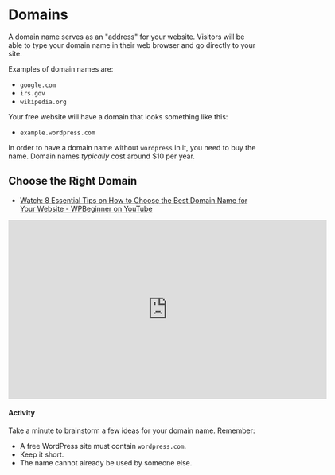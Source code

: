 # Domains

A domain name serves as an "address" for your website. Visitors will be able to type your domain name in their web browser and go directly to your site.

Examples of domain names are:
- ```google.com```
- ```irs.gov```
- ```wikipedia.org```

Your free website will have a domain that looks something like this:
- ```example.wordpress.com```

In order to have a domain name without ```wordpress``` in it, you need to buy the name. Domain names *typically* cost around $10 per year.

## Choose the Right Domain
- [Watch: 8 Essential Tips on How to Choose the Best Domain Name for Your Website - WPBeginner on YouTube](https://www.youtube.com/watch?v=-G0EGlAVRqI)
<iframe width="640" height="360" src="https://www.youtube.com/embed/-G0EGlAVRqI" frameborder="0" allowfullscreen></iframe>

#### Activity
Take a minute to brainstorm a few ideas for your domain name. Remember:
- A free WordPress site must contain ```wordpress.com```.
- Keep it short.
- The name cannot already be used by someone else.
